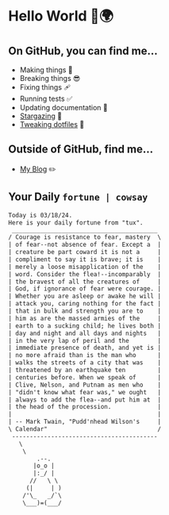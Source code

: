 # Hello World 👋🌍

## On GitHub, you can find me...

- Making things 🧰
- Breaking things 😎
- Fixing things 🩹
- Running tests ✅
- Updating documentation 📝
- [Stargazing](https://github.com/lemonase?tab=stars) 🌟
- [Tweaking dotfiles](https://github.com/lemonase/dotfiles) 📁


## Outside of GitHub, find me...

- [My Blog](https://madjam.dev/) ✏️

## Your Daily `fortune | cowsay`

```txt
Today is 03/18/24.
Here is your daily fortune from "tux".
 _________________________________________
/ Courage is resistance to fear, mastery  \
| of fear--not absence of fear. Except a  |
| creature be part coward it is not a     |
| compliment to say it is brave; it is    |
| merely a loose misapplication of the    |
| word. Consider the flea!--incomparably  |
| the bravest of all the creatures of     |
| God, if ignorance of fear were courage. |
| Whether you are asleep or awake he will |
| attack you, caring nothing for the fact |
| that in bulk and strength you are to    |
| him as are the massed armies of the     |
| earth to a sucking child; he lives both |
| day and night and all days and nights   |
| in the very lap of peril and the        |
| immediate presence of death, and yet is |
| no more afraid than is the man who      |
| walks the streets of a city that was    |
| threatened by an earthquake ten         |
| centuries before. When we speak of      |
| Clive, Nelson, and Putnam as men who    |
| "didn't know what fear was," we ought   |
| always to add the flea--and put him at  |
| the head of the procession.             |
|                                         |
| -- Mark Twain, "Pudd'nhead Wilson's     |
\ Calendar"                               /
 -----------------------------------------
   \
    \
        .--.
       |o_o |
       |:_/ |
      //   \ \
     (|     | )
    /'\_   _/`\
    \___)=(___/

```
